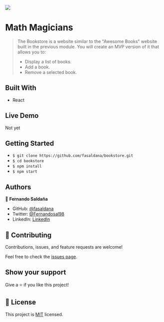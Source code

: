 ![](https://img.shields.io/badge/Microverse-blueviolet)

# Math Magicians
> The Bookstore is a website similar to the "Awesome Books" website built in the previous module. You will create an MVP version of it that allows you to:
>
> - Display a list of books.
> - Add a book.
> - Remove a selected book.

## Built With

- React

## Live Demo

Not yet

## Getting Started

- `$ git clone https://github.com/fasaldana/bookstore.git`
- `$ cd bookstore`
- `$ npm install`
- `$ npm start`

## Authors

👤 **Fernando Saldaña**

- GitHub: [@fasaldana](https://github.com/fasaldana)
- Twitter: [@Fernandosal98](https://twitter.com/Fernandosal98)
- LinkedIn: [LinkedIn](https://www.linkedin.com/in/fernando-saldana-8bbb89228/)

## 🤝 Contributing

Contributions, issues, and feature requests are welcome!

Feel free to check the [issues page](../../issues/).

## Show your support

Give a ⭐️ if you like this project!

## 📝 License

This project is [MIT](./MIT.md) licensed.
